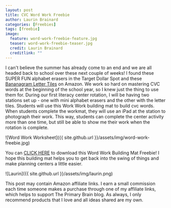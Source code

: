 ```yaml
---
layout: post
title: CVC Word Work Freebie
author: Laurin Brainard
categories: [Freebies]
tags: [freebie]
image:
  feature: word-work-freebie-feature.jpg
  teaser: word-work-freebie-teaser.jpg
  credit: Laurin Brainard
  creditlink: ""
---
```

I can't believe the summer has already come to an end and we are all headed back to school over these next couple of weeks! I found these SUPER FUN alphabet erasers in the Target Dollar Spot and these [Bananagram Letter Tiles](https://www.amazon.com/gp/product/1932188126/ref=as_li_tl?ie=UTF8&camp=1789&creative=9325&creativeASIN=1932188126&linkCode=as2&tag=theprimarybra-20&linkId=6d6f6aec052a4cfb37f299e1c3c86ea1) on Amazon. We work so hard on mastering CVC words at the beginning of the school year, so I knew just the thing to use them for. During our first literacy center rotation, I will be having two stations set up - one with mini alphabet erasers and the other with the letter tiles. Students will use this Work Work building mat to build cvc words. When students complete the workmat, they will use an iPad at the station to photograph their work. This way, students can complete the center activity more than one time, but still be able to show me their work when the rotation is complete. 

![Word Work Worksheet]({{ site.github.url }}/assets/img/word-work-freebie.jpg)

You can [CLICK HERE](https://drive.google.com/file/d/1i-vv3YJzz3Cy8VUnlel8SLJHjikfnvuz/view?usp=sharing) to download this Word Work Building Mat Freebie! I hope this building mat helps you to get back into the swing of things and make planning centers a little easier. 

<div id="fd-form-5d7bbeaa1093300012a8c6ae"></div>
<script>
  window.fd('form', {
    formId: '5d7bbeaa1093300012a8c6ae',
    containerEl: document.querySelector('#fd-form-5d7bbeaa1093300012a8c6ae')
  });
</script>

![Laurin]({{ site.github.url }}/assets/img/laurin.png)

<script type="text/javascript">
amzn_assoc_placement = "adunit0";
amzn_assoc_search_bar = "false";
amzn_assoc_tracking_id = "theprimarybra-20";
amzn_assoc_ad_mode = "manual";
amzn_assoc_ad_type = "smart";
amzn_assoc_marketplace = "amazon";
amzn_assoc_region = "US";
amzn_assoc_title = "Word Work Materials";
amzn_assoc_linkid = "9f2ccca7693f620fd43fdae3b28d4ab8";
amzn_assoc_asins = "1932188126,B00006IFIL,B00DB8NQYA,B000FNHS7U";
</script>
<script src="//z-na.amazon-adsystem.com/widgets/onejs?MarketPlace=US"></script>

This post may contain Amazon affiliate links. I earn a small commission each time someone makes a purchase through one of my affiliate links, which helps to support The Primary Brain blog. As always, I only recommend products that I love and all ideas shared are my own. 
